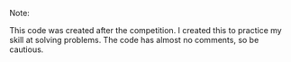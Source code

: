 Note:

This code was created after the competition.
I created this to practice my skill at solving problems.
The code has almost no comments, so be cautious.
